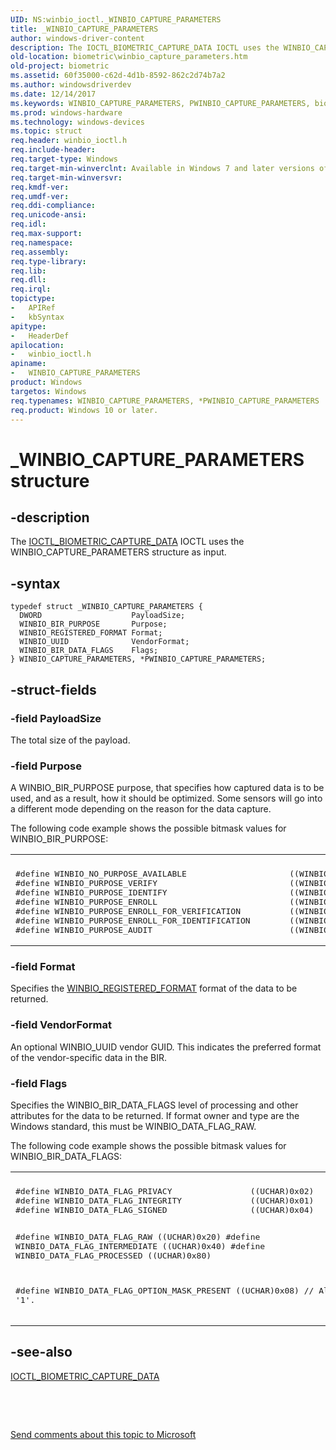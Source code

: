 ```yaml
---
UID: NS:winbio_ioctl._WINBIO_CAPTURE_PARAMETERS
title: _WINBIO_CAPTURE_PARAMETERS
author: windows-driver-content
description: The IOCTL_BIOMETRIC_CAPTURE_DATA IOCTL uses the WINBIO_CAPTURE_PARAMETERS structure as input.
old-location: biometric\winbio_capture_parameters.htm
old-project: biometric
ms.assetid: 60f35000-c62d-4d1b-8592-862c2d74b7a2
ms.author: windowsdriverdev
ms.date: 12/14/2017
ms.keywords: WINBIO_CAPTURE_PARAMETERS, PWINBIO_CAPTURE_PARAMETERS, biometric.winbio_capture_parameters, _WINBIO_CAPTURE_PARAMETERS, winbio_ioctl/PWINBIO_CAPTURE_PARAMETERS, PWINBIO_CAPTURE_PARAMETERS structure pointer [Biometric Devices], biometric_ref_fbd581b2-ced0-4c0d-b76c-be5a469252fd.xml, winbio_ioctl/WINBIO_CAPTURE_PARAMETERS, WINBIO_CAPTURE_PARAMETERS structure [Biometric Devices], *PWINBIO_CAPTURE_PARAMETERS
ms.prod: windows-hardware
ms.technology: windows-devices
ms.topic: struct
req.header: winbio_ioctl.h
req.include-header: 
req.target-type: Windows
req.target-min-winverclnt: Available in Windows 7 and later versions of Windows.
req.target-min-winversvr: 
req.kmdf-ver: 
req.umdf-ver: 
req.ddi-compliance: 
req.unicode-ansi: 
req.idl: 
req.max-support: 
req.namespace: 
req.assembly: 
req.type-library: 
req.lib: 
req.dll: 
req.irql: 
topictype: 
-	APIRef
-	kbSyntax
apitype: 
-	HeaderDef
apilocation: 
-	winbio_ioctl.h
apiname: 
-	WINBIO_CAPTURE_PARAMETERS
product: Windows
targetos: Windows
req.typenames: WINBIO_CAPTURE_PARAMETERS, *PWINBIO_CAPTURE_PARAMETERS
req.product: Windows 10 or later.
---
```


# _WINBIO_CAPTURE_PARAMETERS structure


## -description


The <a href="..\winbio_ioctl\ni-winbio_ioctl-ioctl_biometric_capture_data.md">IOCTL_BIOMETRIC_CAPTURE_DATA</a> IOCTL uses the WINBIO_CAPTURE_PARAMETERS structure as input.


## -syntax


````
typedef struct _WINBIO_CAPTURE_PARAMETERS {
  DWORD                    PayloadSize;
  WINBIO_BIR_PURPOSE       Purpose;
  WINBIO_REGISTERED_FORMAT Format;
  WINBIO_UUID              VendorFormat;
  WINBIO_BIR_DATA_FLAGS    Flags;
} WINBIO_CAPTURE_PARAMETERS, *PWINBIO_CAPTURE_PARAMETERS;
````


## -struct-fields




### -field PayloadSize

The total size of the payload.


### -field Purpose

A WINBIO_BIR_PURPOSE purpose, that specifies how captured data is to be used, and as a result, how it should be optimized.  Some sensors will go into a different mode depending on the reason for the data capture.

The following code example shows the possible bitmask values for WINBIO_BIR_PURPOSE:
<div class="code"><span codelanguage=""><table>
<tr>
<th></th>
</tr>
<tr>
<td>
<pre>#define WINBIO_NO_PURPOSE_AVAILABLE                     ((WINBIO_BIR_PURPOSE)0x00)
#define WINBIO_PURPOSE_VERIFY                           ((WINBIO_BIR_PURPOSE)0x01)
#define WINBIO_PURPOSE_IDENTIFY                         ((WINBIO_BIR_PURPOSE)0x02)
#define WINBIO_PURPOSE_ENROLL                           ((WINBIO_BIR_PURPOSE)0x04)
#define WINBIO_PURPOSE_ENROLL_FOR_VERIFICATION          ((WINBIO_BIR_PURPOSE)0x08)
#define WINBIO_PURPOSE_ENROLL_FOR_IDENTIFICATION        ((WINBIO_BIR_PURPOSE)0x10)
#define WINBIO_PURPOSE_AUDIT                            ((WINBIO_BIR_PURPOSE)0x80)</pre>
</td>
</tr>
</table></span></div>

### -field Format

Specifies the <a href="..\winbio_types\ns-winbio_types-_winbio_registered_format.md">WINBIO_REGISTERED_FORMAT</a> format of the data to be returned.


### -field VendorFormat

An optional WINBIO_UUID vendor GUID.  This indicates the preferred format of the vendor-specific data in the BIR.


### -field Flags

Specifies the WINBIO_BIR_DATA_FLAGS level of processing and other attributes for the data to be returned.  If format owner and type are the Windows standard, this must be WINBIO_DATA_FLAG_RAW.

The following code example shows the possible bitmask values for WINBIO_BIR_DATA_FLAGS:
<div class="code"><span codelanguage=""><table>
<tr>
<th></th>
</tr>
<tr>
<td>
<pre>#define WINBIO_DATA_FLAG_PRIVACY                ((UCHAR)0x02)
#define WINBIO_DATA_FLAG_INTEGRITY              ((UCHAR)0x01)
#define WINBIO_DATA_FLAG_SIGNED                 ((UCHAR)0x04)

#define WINBIO_DATA_FLAG_RAW                    ((UCHAR)0x20)
#define WINBIO_DATA_FLAG_INTERMEDIATE           ((UCHAR)0x40)
#define WINBIO_DATA_FLAG_PROCESSED              ((UCHAR)0x80)

#define WINBIO_DATA_FLAG_OPTION_MASK_PRESENT    ((UCHAR)0x08)   // Always '1'.</pre>
</td>
</tr>
</table></span></div>

## -see-also

<a href="..\winbio_ioctl\ni-winbio_ioctl-ioctl_biometric_capture_data.md">IOCTL_BIOMETRIC_CAPTURE_DATA</a>

 

 

<a href="mailto:wsddocfb@microsoft.com?subject=Documentation%20feedback [biometric\biometric]:%20WINBIO_CAPTURE_PARAMETERS structure%20 RELEASE:%20(12/14/2017)&amp;body=%0A%0APRIVACY STATEMENT%0A%0AWe use your feedback to improve the documentation. We don't use your email address for any other purpose, and we'll remove your email address from our system after the issue that you're reporting is fixed. While we're working to fix this issue, we might send you an email message to ask for more info. Later, we might also send you an email message to let you know that we've addressed your feedback.%0A%0AFor more info about Microsoft's privacy policy, see http://privacy.microsoft.com/en-us/default.aspx." title="Send comments about this topic to Microsoft">Send comments about this topic to Microsoft</a>

